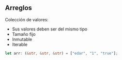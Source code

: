 ## Arreglos

Colección de valores:

- Sus valores deben ser del mismo tipo
- Tamaño fijo
- Inmutable
- Iterable

```rust
let arr: (&str, &str, &str) = ["edar", "1", "true"];
```
